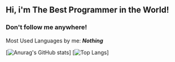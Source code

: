 ## Hi, i'm The Best Programmer in the World!

<h3>
Don't follow me anywhere!
</h3>

Most Used Languages by me: <b><em>Nothing</em></b>

[![Anurag's GitHub stats](https://github-readme-stats.vercel.app/api?username=chrisLenartowicz&hide=prs&theme=tokyonight)]
[![Top Langs](https://github-readme-stats.vercel.app/api/top-langs/?username=chrisLenartowicz)]
